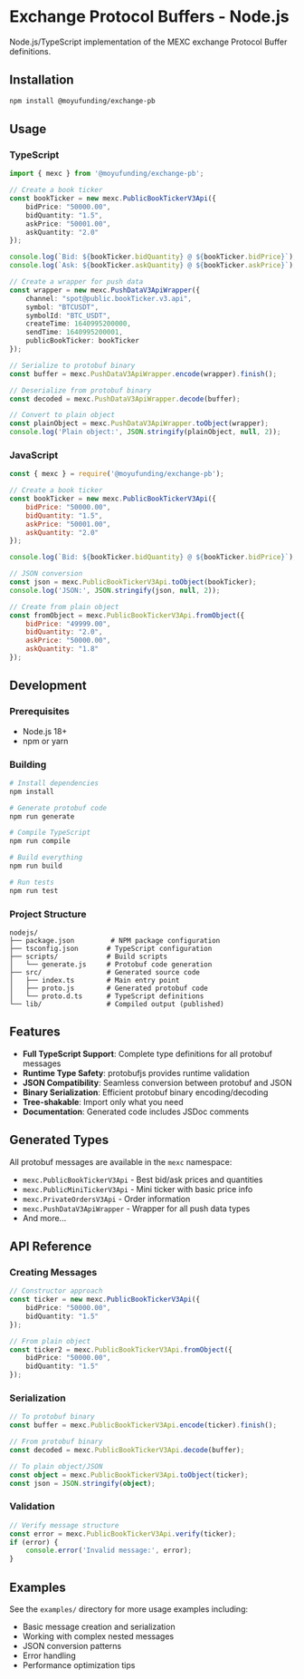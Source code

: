 # Exchange Protocol Buffers - Node.js

Node.js/TypeScript implementation of the MEXC exchange Protocol Buffer definitions.

## Installation

```bash
npm install @moyufunding/exchange-pb
```

## Usage

### TypeScript

```typescript
import { mexc } from '@moyufunding/exchange-pb';

// Create a book ticker
const bookTicker = new mexc.PublicBookTickerV3Api({
    bidPrice: "50000.00",
    bidQuantity: "1.5",
    askPrice: "50001.00",
    askQuantity: "2.0"
});

console.log(`Bid: ${bookTicker.bidQuantity} @ ${bookTicker.bidPrice}`);
console.log(`Ask: ${bookTicker.askQuantity} @ ${bookTicker.askPrice}`);

// Create a wrapper for push data
const wrapper = new mexc.PushDataV3ApiWrapper({
    channel: "spot@public.bookTicker.v3.api",
    symbol: "BTCUSDT",
    symbolId: "BTC_USDT",
    createTime: 1640995200000,
    sendTime: 1640995200001,
    publicBookTicker: bookTicker
});

// Serialize to protobuf binary
const buffer = mexc.PushDataV3ApiWrapper.encode(wrapper).finish();

// Deserialize from protobuf binary
const decoded = mexc.PushDataV3ApiWrapper.decode(buffer);

// Convert to plain object
const plainObject = mexc.PushDataV3ApiWrapper.toObject(wrapper);
console.log('Plain object:', JSON.stringify(plainObject, null, 2));
```

### JavaScript

```javascript
const { mexc } = require('@moyufunding/exchange-pb');

// Create a book ticker
const bookTicker = new mexc.PublicBookTickerV3Api({
    bidPrice: "50000.00",
    bidQuantity: "1.5", 
    askPrice: "50001.00",
    askQuantity: "2.0"
});

console.log(`Bid: ${bookTicker.bidQuantity} @ ${bookTicker.bidPrice}`);

// JSON conversion
const json = mexc.PublicBookTickerV3Api.toObject(bookTicker);
console.log('JSON:', JSON.stringify(json, null, 2));

// Create from plain object
const fromObject = mexc.PublicBookTickerV3Api.fromObject({
    bidPrice: "49999.00",
    bidQuantity: "2.0",
    askPrice: "50000.00", 
    askQuantity: "1.8"
});
```

## Development

### Prerequisites

- Node.js 18+
- npm or yarn

### Building

```bash
# Install dependencies
npm install

# Generate protobuf code
npm run generate

# Compile TypeScript
npm run compile

# Build everything
npm run build

# Run tests
npm run test
```

### Project Structure

```
nodejs/
├── package.json         # NPM package configuration
├── tsconfig.json       # TypeScript configuration  
├── scripts/            # Build scripts
│   └── generate.js     # Protobuf code generation
├── src/                # Generated source code
│   ├── index.ts        # Main entry point
│   ├── proto.js        # Generated protobuf code
│   └── proto.d.ts      # TypeScript definitions
└── lib/                # Compiled output (published)
```

## Features

- **Full TypeScript Support**: Complete type definitions for all protobuf messages
- **Runtime Type Safety**: protobufjs provides runtime validation
- **JSON Compatibility**: Seamless conversion between protobuf and JSON
- **Binary Serialization**: Efficient protobuf binary encoding/decoding
- **Tree-shakable**: Import only what you need
- **Documentation**: Generated code includes JSDoc comments

## Generated Types

All protobuf messages are available in the `mexc` namespace:

- `mexc.PublicBookTickerV3Api` - Best bid/ask prices and quantities
- `mexc.PublicMiniTickerV3Api` - Mini ticker with basic price info
- `mexc.PrivateOrdersV3Api` - Order information  
- `mexc.PushDataV3ApiWrapper` - Wrapper for all push data types
- And more...

## API Reference

### Creating Messages

```typescript
// Constructor approach
const ticker = new mexc.PublicBookTickerV3Api({
    bidPrice: "50000.00",
    bidQuantity: "1.5"
});

// From plain object
const ticker2 = mexc.PublicBookTickerV3Api.fromObject({
    bidPrice: "50000.00", 
    bidQuantity: "1.5"
});
```

### Serialization

```typescript
// To protobuf binary
const buffer = mexc.PublicBookTickerV3Api.encode(ticker).finish();

// From protobuf binary
const decoded = mexc.PublicBookTickerV3Api.decode(buffer);

// To plain object/JSON
const object = mexc.PublicBookTickerV3Api.toObject(ticker);
const json = JSON.stringify(object);
```

### Validation

```typescript
// Verify message structure
const error = mexc.PublicBookTickerV3Api.verify(ticker);
if (error) {
    console.error('Invalid message:', error);
}
```

## Examples

See the `examples/` directory for more usage examples including:

- Basic message creation and serialization
- Working with complex nested messages
- JSON conversion patterns
- Error handling
- Performance optimization tips 